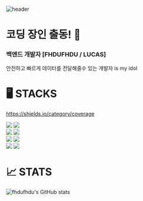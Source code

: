 ![header](https://capsule-render.vercel.app/api?type=waving&color=auto&height=300&section=header&text=FHDUFHDU%20/%20LUCAS&fontSize=50&animation=fadeIn)

# 코딩 장인 출동! 🏅

### 백엔드 개발자 [FHDUFHDU / LUCAS] 
안전하고 빠르게 데이터를 전달해줄수 있는 개발자 is my idol
 
 
# 🖥️ STACKS
https://shields.io/category/coverage

<div> 
  <img src="https://img.shields.io/badge/python-3776AB?style=for-the-badge&logo=python&logoColor=white">
  <img src="https://img.shields.io/badge/Java-ED8B00?style=for-the-badge&logo=openjdk&logoColor=white">
  <br>
  <img src="https://img.shields.io/badge/Spring-6DB33F?style=for-the-badge&logo=spring&logoColor=white"> 
  <img src="https://img.shields.io/badge/MySQL-00000F?style=for-the-badge&logo=mysql&logoColor=white">
  <br> 
  <img src="https://img.shields.io/badge/javascript-F7DF1E?style=for-the-badge&logo=javascript&logoColor=black"> 
  <img src="https://img.shields.io/badge/Amazon_AWS-232F3E?style=for-the-badge&logo=amazon-aws&logoColor=white">
  <br>
  <img src="https://img.shields.io/badge/github-181717?style=for-the-badge&logo=github&logoColor=white">
  <img src="https://img.shields.io/badge/git-F05032?style=for-the-badge&logo=git&logoColor=white">
</div>

# 📈 STATS

![fhdufhdu's GitHub stats](https://github-readme-stats.vercel.app/api?username=fhdufhdu&show_icons=true&theme=radical)
